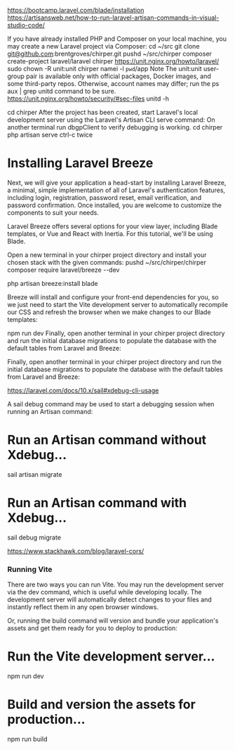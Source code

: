 https://bootcamp.laravel.com/blade/installation
https://artisansweb.net/how-to-run-laravel-artisan-commands-in-visual-studio-code/

If you have already installed PHP and Composer on your local machine, you may create a new Laravel project via Composer:
cd ~/src
git clone git@github.com:brentgroves/chirper.git
pushd ~/src/chirper
composer create-project laravel/laravel chirper
https://unit.nginx.org/howto/laravel/
sudo chown -R unit:unit chirper
namei -l `pwd`/app
Note
The unit:unit user-group pair is available only with official packages, Docker images, and some third-party repos. Otherwise, account names may differ; run the ps aux | grep unitd command to be sure.
https://unit.nginx.org/howto/security/#sec-files
unitd -h


cd chirper
After the project has been created, start Laravel's local development server using the Laravel's Artisan CLI serve command:
On another terminal run dbgpClient to verify debugging is working.
cd chirper
php artisan serve
ctrl-c twice

# Installing Laravel Breeze
Next, we will give your application a head-start by installing Laravel Breeze, a minimal, simple implementation of all of Laravel's authentication features, including login, registration, password reset, email verification, and password confirmation. Once installed, you are welcome to customize the components to suit your needs.

Laravel Breeze offers several options for your view layer, including Blade templates, or Vue and React with Inertia. For this tutorial, we'll be using Blade.

Open a new terminal in your chirper project directory and install your chosen stack with the given commands:
pushd ~/src/chirper/chirper
composer require laravel/breeze --dev
 
php artisan breeze:install blade

Breeze will install and configure your front-end dependencies for you, so we just need to start the Vite development server to automatically recompile our CSS and refresh the browser when we make changes to our Blade templates:

npm run dev
Finally, open another terminal in your chirper project directory and run the initial database migrations to populate the database with the default tables from Laravel and Breeze:

Finally, open another terminal in your chirper project directory and run the initial database migrations to populate the database with the default tables from Laravel and Breeze:

https://laravel.com/docs/10.x/sail#xdebug-cli-usage

A sail debug command may be used to start a debugging session when running an Artisan command:

# Run an Artisan command without Xdebug...
sail artisan migrate
 
# Run an Artisan command with Xdebug...
sail debug migrate

https://www.stackhawk.com/blog/laravel-cors/
### Running Vite
There are two ways you can run Vite. You may run the development server via the dev command, which is useful while developing locally. The development server will automatically detect changes to your files and instantly reflect them in any open browser windows.

Or, running the build command will version and bundle your application's assets and get them ready for you to deploy to production:

# Run the Vite development server...
npm run dev
 
# Build and version the assets for production...
npm run build





